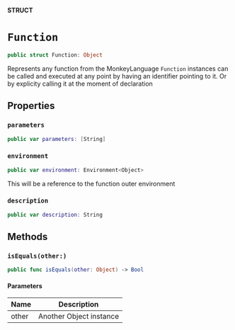 **STRUCT**

# `Function`

```swift
public struct Function: Object
```

Represents any function from the MonkeyLanguage
`Function` instances can be called and executed
at any point by having an identifier pointing to it.
Or by explicity calling it at the moment of declaration

## Properties
### `parameters`

```swift
public var parameters: [String]
```

### `environment`

```swift
public var environment: Environment<Object>
```

This will be a reference to the function outer environment

### `description`

```swift
public var description: String
```

## Methods
### `isEquals(other:)`

```swift
public func isEquals(other: Object) -> Bool
```

#### Parameters

| Name | Description |
| ---- | ----------- |
| other | Another Object instance |
